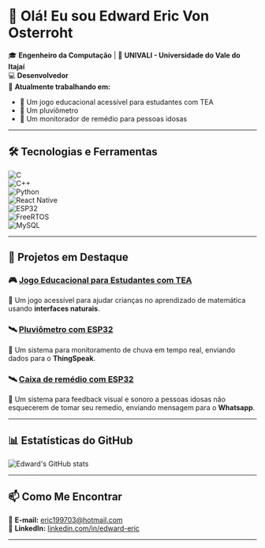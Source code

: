 # 👋 Olá! Eu sou Edward Eric Von Osterroht  

🎓 **Engenheiro da Computação** | 📍 **UNIVALI - Universidade do Vale do Itajaí**  
💻 **Desenvolvedor**  
🚀 **Atualmente trabalhando em:**  
- 🌱 Um jogo educacional acessível para estudantes com TEA
- 📡 Um pluviômetro
- 📡 Um monitorador de remédio para pessoas idosas

---
## 🛠️ Tecnologias e Ferramentas  

![C](https://img.shields.io/badge/C-00599C?style=for-the-badge&logo=c&logoColor=white)  
![C++](https://img.shields.io/badge/C++-00599C?style=for-the-badge&logo=cplusplus&logoColor=white)  
![Python](https://img.shields.io/badge/Python-3776AB?style=for-the-badge&logo=python&logoColor=white)  
![React Native](https://img.shields.io/badge/React_Native-20232A?style=for-the-badge&logo=react)  
![ESP32](https://img.shields.io/badge/ESP32-006CDE?style=for-the-badge&logo=espressif)  
![FreeRTOS](https://img.shields.io/badge/FreeRTOS-0085CA?style=for-the-badge&logo=freertos&logoColor=white)  
![MySQL](https://img.shields.io/badge/MySQL-4479A1?style=for-the-badge&logo=mysql&logoColor=white)

---

## 📌 Projetos em Destaque  

### 🎮 [Jogo Educacional para Estudantes com TEA](https://github.com/EdwardEricV/...)  
🧩 Um jogo acessível para ajudar crianças no aprendizado de matemática usando **interfaces naturais**.  

### 🛰️ [Pluviômetro com ESP32](https://github.com/EdwardEricV/pluviometro)  
📡 Um sistema para monitoramento de chuva em tempo real, enviando dados para o **ThingSpeak**.  

### 🛰️ [Caixa de remédio com ESP32](https://github.com/EdwardEricV/Caixa-de-remedio-inteligente)  
📡 Um sistema para feedback visual e sonoro a pessoas idosas não esquecerem de tomar seu remedio, enviando mensagem para o **Whatsapp**.  

---

## 📊 Estatísticas do GitHub  

![Edward's GitHub stats](https://github-readme-stats.vercel.app/api?username=edwardericv&show_icons=true&theme=radical)  

---

## 📫 Como Me Encontrar  

📧 **E-mail:** [eric199703@hotmail.com](mailto:eric199703@hotmail.com)  
💼 **LinkedIn:** [linkedin.com/in/edward-eric](https://www.linkedin.com/in/edward-eric-von-osterroht-5539641a5/)  

---

